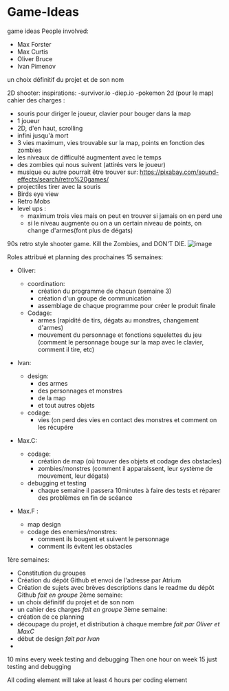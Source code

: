 # Game-Ideas
game ideas
People involved:
- Max Forster
- Max Curtis
- Oliver Bruce
- Ivan Pimenov

un choix définitif du projet et de son nom

2D shooter:
 inspirations: -survivor.io
               -diep.io
               -pokemon 2d (pour le map)
cahier des charges :

   - souris pour diriger le joueur, clavier pour bouger dans la map
   - 1 joueur
   - 2D, d'en haut, scrolling
   - infini jusqu'à mort
   - 3 vies maximum, vies trouvable sur la map, points en fonction des zombies
   - les niveaux de difficulté augmentent avec le temps
   - des zombies qui nous suivent (attirés vers le joueur)
   - musique ou autre pourrait être trouver sur: https://pixabay.com/sound-effects/search/retro%20games/
   - projectiles tirer avec la souris
   - Birds eye view
   - Retro Mobs
   - level ups : 
     - maximum trois vies mais on peut en trouver si jamais on en perd une
     - si le niveau augmente ou on a un certain niveau de points, on change d'armes(font plus de dégats)
   

90s retro style shooter game. Kill the Zombies, and DON'T DIE.
![image](https://user-images.githubusercontent.com/119675128/206715444-8d9cd839-d707-4ca4-9391-2c2f1ded3694.png)

Roles attribué et planning des prochaines 15 semaines:
- Oliver:
  - coordination:
    - création du programme de chacun (semaine 3)
    - création d'un groupe de communication
    - assemblage de chaque programme pour créer le produit finale
  - Codage:
    - armes (rapidité de tirs, dégats au monstres, changement d'armes)
    - mouvement du personnage et fonctions squelettes du jeu (comment le personnage bouge sur la map avec le clavier, comment il tire, etc)
- Ivan:
  - design:
    - des armes
    - des personnages et monstres
    - de la map
    - et tout autres objets
  - codage:
    - vies (on perd des vies en contact des monstres et comment on les récupére

- Max.C:
  - codage:
    - création de map (où trouver des objets et codage des obstacles)
    - zombies/monstres (comment il apparaissent, leur système de mouvement, leur dégats)
  - debugging et testing
    - chaque semaine il passera 10minutes à faire des tests et réparer des problèmes en fin de scéance


- Max.F : 
  - map design
  - codage des enemies/monstres:
    - comment ils bougent et suivent le personnage
    - comment ils évitent les obstacles

1ère semaines:
 - Constitution du groupes
 - Création du dépôt Github et envoi de l'adresse par Atrium
 - Création de sujets avec brèves descriptions dans le readme du dépôt Github
 *fait en groupe*
2ème semaine:
 - un choix définitif du projet et de son nom
 - un cahier des charges
 *fait en groupe*
3ème semaine:
 - création de ce planning
 - découpage du projet, et distribution à chaque membre *fait par Oliver et MaxC*
 - début de design *fait par Ivan*
 - 

10 mins every week testing and debugging
Then one hour on week 15 just testing and debugging

All coding element will take at least 4 hours per coding element

